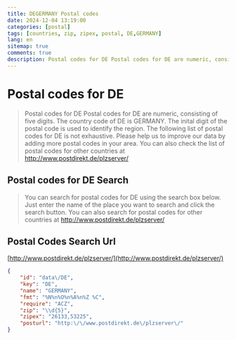 ```yaml
---
title: DEGERMANY Postal codes 
date: 2024-12-04 13:19:00
categories: [postal]
tags: [countries, zip, zipex, postal, DE,GERMANY]
lang: en
sitemap: true
comments: true
description: Postal codes for DE Postal codes for DE are numeric, consisting of five digits. The country code of DE is GERMANY. The inital digit of the postal code is used to identify the region. The following list of postal codes for DE is not exhaustive. Please help us to improve our data by adding more postal codes in your area. You can also check the list of postal codes for other countries at http://www.postdirekt.de/plzserver/
---
```


# Postal codes for DE
> Postal codes for DE Postal codes for DE are numeric, consisting of five digits. The country code of DE is GERMANY. The inital digit of the postal code is used to identify the region. The following list of postal codes for DE is not exhaustive. Please help us to improve our data by adding more postal codes in your area. You can also check the list of postal codes for other countries at http://www.postdirekt.de/plzserver/

## Postal codes for DE Search 
> You can search for postal codes for DE using the search box below. Just enter the name of the place you want to search and click the search button. You can also search for postal codes for other countries at http://www.postdirekt.de/plzserver/

## Postal Codes Search Url

[http://www.postdirekt.de/plzserver/](http://www.postdirekt.de/plzserver/)
```json
{
    "id": "data\/DE",
    "key": "DE",
    "name": "GERMANY",
    "fmt": "%N%n%O%n%A%n%Z %C",
    "require": "ACZ",
    "zip": "\\d{5}",
    "zipex": "26133,53225",
    "posturl": "http:\/\/www.postdirekt.de\/plzserver\/"
}
```
